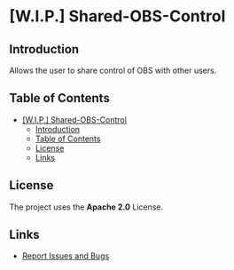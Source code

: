 # [W.I.P.] Shared-OBS-Control

## Introduction

Allows the user to share control of OBS with other users.

## Table of Contents

- [\[W.I.P.\] Shared-OBS-Control](#wip-shared-obs-control)
  - [Introduction](#introduction)
  - [Table of Contents](#table-of-contents)
  - [License](#license)
  - [Links](#links)

## License

The project uses the **Apache 2.0** License.

## Links

- [Report Issues and Bugs](https://github.com/JonasPaprotka/Shared-OBS-Control/issues)
